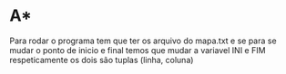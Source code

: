 # A*

Para rodar o programa tem que ter os arquivo do mapa.txt e se para se mudar o ponto de inicio e final temos que mudar a variavel INI e FIM respeticamente os dois são tuplas (linha, coluna)
